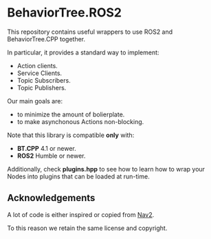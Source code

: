 # BehaviorTree.ROS2

This repository contains useful wrappers to use ROS2 and BehaviorTree.CPP together.

In particular, it provides a standard way to implement:

- Action clients.
- Service Clients.
- Topic Subscribers.
- Topic Publishers.

Our main goals are:

- to minimize the amount of bolierplate.
- to make asynchonous Actions non-blocking.

Note that this library is compatible **only** with:

- **BT.CPP** 4.1 or newer.
- **ROS2** Humble or newer.

Additionally, check **plugins.hpp** to see how to learn how to
wrap your Nodes into plugins that can be loaded at run-time.


## Acknowledgements

A lot of code is either inspired or copied from [Nav2](https://navigation.ros.org/).

To this reason we retain the same license and copyright.



